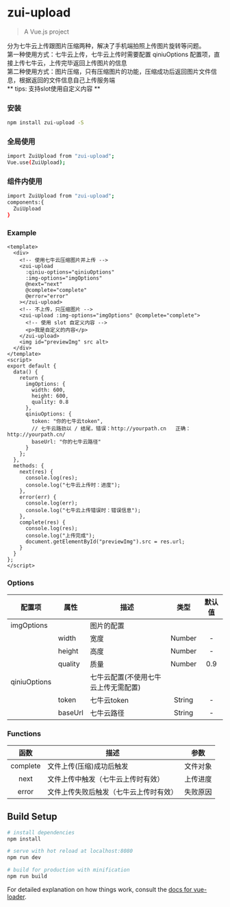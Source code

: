 # zui-upload

> A Vue.js project

分为七牛云上传跟图片压缩两种，解决了手机端拍照上传图片旋转等问题。  
第一种使用方式：七牛云上传，七牛云上传时需要配置 qiniuOptions 配置项，直接上传七牛云，上传完毕返回上传图片的信息  
第二种使用方式：图片压缩，只有压缩图片的功能，压缩成功后返回图片文件信息，根据返回的文件信息自己上传服务端  
** tips: 支持slot使用自定义内容 **

### 安装
```bash
npm install zui-upload -S

```

### 全局使用
```bash
import ZuiUpload from "zui-upload";
Vue.use(ZuiUpload);
```

### 组件内使用
```bash
import ZuiUpload from "zui-upload";
components:{
  ZuiUpload
}
```


### Example

```vue
<template>
  <div>
    <!-- 使用七牛云压缩图片并上传 -->
    <zui-upload
      :qiniu-options="qiniuOptions"
      :img-options="imgOptions"
      @next="next"
      @complete="complete"
      @error="error"
    ></zui-upload>
    <!-- 不上传，只压缩图片 -->
    <zui-upload :img-options="imgOptions" @complete="complete">
      <!-- 使用 slot 自定义内容 -->
      <p>我是自定义的内容</p>
    </zui-upload>
    <img id="previewImg" src alt>
  </div>
</template>
<script>
export default {
  data() {
    return {
      imgOptions: {
        width: 600,
        height: 600,
        quality: 0.8
      },
      qiniuOptions: {
        token: "你的七牛云token",
        // 七牛云路劲以 / 结尾，错误：http://yourpath.cn   正确：http://yourpath.cn/
        baseUrl: "你的七牛云路径"
      }
    };
  },
  methods: {
    next(res) {
      console.log(res);
      console.log("七牛云上传时：进度");
    },
    error(err) {
      console.log(err);
      console.log("七牛云上传错误时：错误信息");
    },
    complete(res) {
      console.log(res);
      console.log("上传完成");
      document.getElementById("previewImg").src = res.url;
    }
  }
};
</script>
```



### Options
|    配置项    |    属性    |    描述   |   类型   |	默认值	|
| -----------------   | -----------------   | ---------------- | :--------: | :----------: |
| imgOptions     |   | 图片的配置 |    |
|   |  width  | 宽度  |Number | -     |
|    |  height  | 高度  |Number | -     |
|    |  quality  | 质量  |Number | 0.9     |
| qiniuOptions     |   | 七牛云配置(不使用七牛云上传无需配置) |    |
||  token  | 七牛云token  |String | -     |
||  baseUrl  | 七牛云路径  |String | -     |




### Functions
| 函数 | 描述   | 参数 |
| :--------:   | -----  | -----  | 
|    complete    |  文件上传(压缩)成功后触发  | 文件对象 |
|    next    |  文件上传中触发（七牛云上传时有效）  | 上传进度 |
|    error   | 文件上传失败后触发（七牛云上传时有效） | 失败原因 |




## Build Setup

``` bash
# install dependencies
npm install

# serve with hot reload at localhost:8080
npm run dev

# build for production with minification
npm run build
```

For detailed explanation on how things work, consult the [docs for vue-loader](http://vuejs.github.io/vue-loader).
